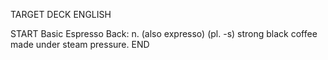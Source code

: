 TARGET DECK
ENGLISH

START
Basic
Espresso
Back: n. (also expresso) (pl. -s) strong black coffee made under steam pressure.
END
